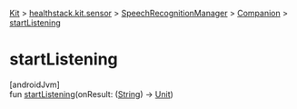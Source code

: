 
[Kit](../../../../kit.html) > [healthstack.kit.sensor](../../index.html) > [SpeechRecognitionManager](../index.html) > [Companion](index.html) > [startListening](start-listening.html)



# startListening



[androidJvm]\
fun [startListening](start-listening.html)(onResult: ([String](https://kotlinlang.org/api/latest/jvm/stdlib/kotlin/-string/index.html)) -&gt; [Unit](https://kotlinlang.org/api/latest/jvm/stdlib/kotlin/-unit/index.html))





